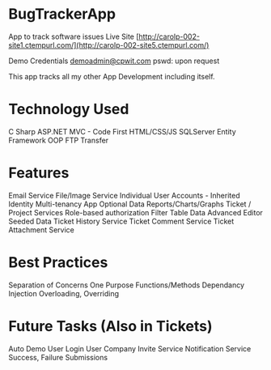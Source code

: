 # BugTrackerApp
App to track software issues
Live Site
[http://carolp-002-site1.ctempurl.com/](http://carolp-002-site5.ctempurl.com/)

Demo Credentials
demoadmin@cpwit.com
pswd: upon request


This app tracks all my other App Development including itself.
# Technology Used
C Sharp 
ASP.NET MVC - Code First
HTML/CSS/JS
SQLServer
Entity Framework
OOP
FTP Transfer


# Features
Email Service
File/Image Service
Individual User Accounts - Inherited Identity
Multi-tenancy App
Optional Data Reports/Charts/Graphs
Ticket / Project Services
Role-based authorization
Filter Table Data
Advanced Editor
Seeded Data
Ticket History Service
Ticket Comment Service
Ticket Attachment Service



# Best Practices
Separation of Concerns
One Purpose Functions/Methods
Dependancy Injection
Overloading, Overriding




# Future Tasks (Also in Tickets)
Auto Demo User Login
User Company Invite Service
Notification Service
Success, Failure Submissions


